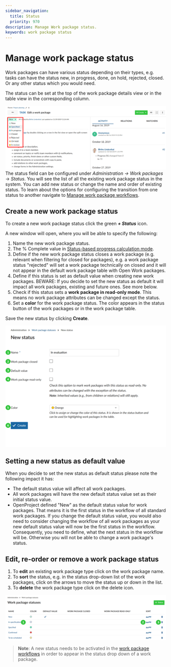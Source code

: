 ```yaml
---
sidebar_navigation:
  title: Status
  priority: 970
description: Manage Work package status.
keywords: work package status
---
```


# Manage work package status

Work packages can have various status depending on their types, e.g. tasks can have the status new, in progress, done, on hold, rejected, closed. Or any other status which you would need.

The status can be set at the top of the work package details view or in the table view in the corresponding column.

![Sys-admin-work-package-status](Sys-admin-work-package-status.png)The status field can be configured under *Administration ->* *Work packages* -> *Status*. You will see the list of all the existing work package status in the system. You can add new status or change the name and order of existing status. 
To learn about the options for configuring the transition from one status to another navigate to [Manage work package workflows](../work-package-workflows).

## Create a new work package status

To create a new work package status click the green ***+ Status*** icon. 

A new window will open, where you will be able to specify the following:

1. Name the new work package status.
2. The %&nbsp;Complete value in [Status-based progress calculation mode](../work-package-settings/).
3. Define if the new work package status closes a work package (e.g. relevant when filtering for closed for packages), e.g. a work package status "rejected" will set a work package technically on closed and it will not appear in the default work package table with Open Work packages.
4. Define if this status is set as default value when creating new work packages. BEWARE: If you decide to set the new status as default it will impact all work packages, existing and future ones. See more below.
5. Check if this status sets a **work package in read-only mode**. This means no work package attributes can be changed except the status.
6. Set a **color** for the work package status. The color appears in the status button of the work packages or in the work package table.
<!--
7. Check **Exclude from calculation of totals in hierarchy** if you do not want work packages with this status to *not* be included in the calculation of sums in a hierarchy. This is useful for statuses like *closed* or *rejected*.
-->
Save the new status by clicking **Create**.

![Sys-admin-work-package-new-status](Sys-admin-work-package-new-status.png)

## Setting a new status as default value

When you decide to set the new status as default status please note the following impact it has:

- The default status value will affect all work packages.
- All work packages will have the new default status value set as their initial status value.
- OpenProject defined "New" as the default status value for work packages. That means it is the first status in the workflow of all standard work packages. If you change the default status value, you would also need to consider changing the workflow of all work packages as your new default status value will now be the first status in the workflow. Consequently, you need to define, what the next status in the workflow will be. Otherwise you will not be able to change a work package's status.

## Edit, re-order or remove a work package status

1. To **edit** an existing work package type click on the work package name. 
2. To **sort** the status, e.g. in the status drop-down list of the work packages, click on the arrows to move the status up or down in the list.
3. To **delete** the work package type click on the delete icon.

![Sys-admin-edit-work-package-status](Sys-admin-edit-work-package-status.png)

> **Note**: A new status needs to be activated in the [work package workflows](../work-package-workflows) in order to appear in the status drop down of a work package.
